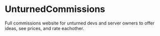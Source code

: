 # UnturnedCommissions
Full commissions website for unturned devs and server owners to offer ideas, see prices, and rate eachother.
